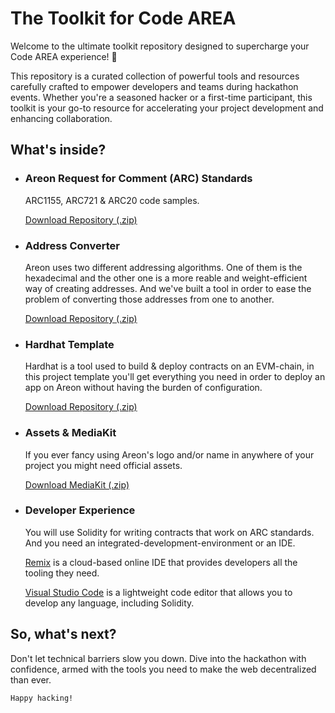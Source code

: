 # **The Toolkit for Code AREA**

Welcome to the ultimate toolkit repository designed to supercharge your Code AREA experience! 🚀

This repository is a curated collection of powerful tools and resources carefully crafted to empower developers and teams during hackathon events. Whether you're a seasoned hacker or a first-time participant, this toolkit is your go-to resource for accelerating your project development and enhancing collaboration.

## What's inside?

- ### Areon Request for Comment (ARC) Standards

  ARC1155, ARC721 & ARC20 code samples.

  [Download Repository (\.zip)](https://github.com/Areon-Network/ARCs/archive/refs/heads/main.zip)

- ### Address Converter

  Areon uses two different addressing algorithms. One of them is the hexadecimal and the other one is a more reable and weight-efficient way of creating addresses. And we've built a tool in order to ease the problem of converting those addresses from one to another.

  [Download Repository (\.zip)](https://github.com/Areon-Network/address-converter/archive/refs/heads/main.zip)

- ### Hardhat Template
  Hardhat is a tool used to build & deploy contracts on an EVM-chain, in this project template you'll get everything you need in order to deploy an app on Areon without having the burden of configuration.
  
  [Download Repository (\.zip)](https://github.com/Areon-Network/Hardhat-Template/archive/refs/heads/main.zip)
  
- ### Assets & MediaKit
  If you ever fancy using Areon's logo and/or name in anywhere of your project you might need official assets.
  
  [Download MediaKit (\.zip)](https://areon.network/downloads/Areon_Media_Kit_2023.zip)

- ### Developer Experience
  You will use Solidity for writing contracts that work on ARC standards. And you need an integrated-development-environment or an IDE.
  
  [Remix](https://remix.ethereum.org/) is a cloud-based online IDE that provides developers all the tooling they need.
  
  [Visual Studio Code](https://code.visualstudio.com/Download) is a lightweight code editor that allows you to develop any language, including Solidity.  
  


## So, what's next?

Don't let technical barriers slow you down. Dive into the hackathon with confidence, armed with the tools you need to make the web decentralized than ever.

`Happy hacking!`
